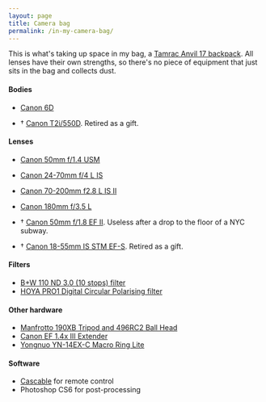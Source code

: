 ```yaml
---
layout: page
title: Camera bag
permalink: /in-my-camera-bag/
---
```


This is what's taking up space in my bag, a [Tamrac Anvil 17 backpack](http://www.tamrac.com/collections/backpacks/products/anvil-17). All lenses have their own strengths, so there's no piece of equipment that just sits in the bag and collects dust.

#### Bodies
- [Canon 6D](http://www.kenrockwell.com/canon/6d.htm)

- † [Canon T2i/550D](http://www.kenrockwell.com/canon/t2i.htm). Retired as a gift.

#### Lenses
- [Canon 50mm f/1.4 USM](http://kenrockwell.com/canon/lenses/50mm-f14.htm)
- [Canon 24-70mm f/4 L IS](http://www.kenrockwell.com/canon/lenses/24-70mm-f4.htm)
- [Canon 70-200mm f2.8 L IS II](http://www.kenrockwell.com/canon/lenses/70-200mm-f28-is-ii.htm)
- [Canon 180mm f/3.5 L](http://www.kenrockwell.com/canon/lenses/180mm-f35.htm)

- † [Canon 50mm f/1.8 EF II](http://www.kenrockwell.com/canon/lenses/50mm-f18.htm). Useless after a drop to the floor of a NYC subway.
- † [Canon 18-55mm IS STM EF-S](http://www.kenrockwell.com/canon/lenses/18-55mm-stm.htm). Retired as a gift.

#### Filters
- [B+W 110 ND 3.0 (10 stops) filter](https://www.bhphotovideo.com/c/product/752927-REG/B_W_1066177_77mm_110_Solid_Neutral.html)
- [HOYA PRO1 Digital Circular Polarising filter](https://www.ephotozine.com/article/hoya-pro1-digital-circular-polarising-filter-review-27500)

#### Other hardware
- [Manfrotto 190XB Tripod and 496RC2 Ball Head](http://praveenpn.com/blog/2012/01/03/manfrotto-190xb-and-496rc2-ball-head-review//)
- [Canon EF 1.4x III Extender](http://www.the-digital-picture.com/Reviews/Canon-Extender-EF-1.4x-III-Review.aspx)
- [Yongnuo YN-14EX-C Macro Ring Lite](https://www.bhphotovideo.com/c/product/1125848-REG/yongnuo_yn_14ex_c_ttl_led_macro_ring.html)

#### Software
- [Cascable](http://dustinabbott.net/2015/11/killer-apps-cascable-wi-fi-camera-remote/) for remote control
- Photoshop CS6 for post-processing